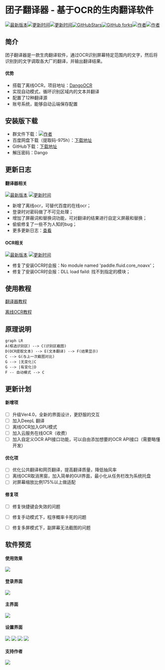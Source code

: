 # 团子翻译器 - 基于OCR的生肉翻译软件

[![最新版本](https://img.shields.io/badge/%E6%9C%80%E6%96%B0%E7%89%88%E6%9C%AC-Ver3.6.1-ff69b4)](https://github.com/PantsuDango/Dango-Translator)[![更新时间](https://img.shields.io/badge/%E6%9B%B4%E6%96%B0%E6%97%B6%E9%97%B4-2021--07--04-ff69b4)]()[![更新时间](https://img.shields.io/badge/%E6%93%8D%E4%BD%9C%E7%B3%BB%E7%BB%9F-win7--10-ff69b4)]()[![GitHubStars](https://img.shields.io/github/stars/PantsuDango/Dango-Translator)]()[![GitHub forks](https://img.shields.io/github/forks/PantsuDango/Dango-Translator)]()[![作者](https://img.shields.io/badge/QQ-%E8%83%96%E6%AC%A1%E5%9B%A2%E5%AD%90-ff69b4)](https://github.com/PantsuDango/ImageHub/blob/master/DangoTranslate/public/%E4%BD%9C%E8%80%85.png)[![作者](https://img.shields.io/badge/%E6%9C%80%E6%96%B0%E4%BA%A4%E6%B5%81%E7%BE%A4-16%E7%BE%A4-ff69b4)](https://github.com/PantsuDango/ImageHub/blob/master/DangoTranslate/public/16%E7%BE%A4.png)



## 简介

团子翻译器是一款生肉翻译软件，通过OCR识别屏幕特定范围内的文字，然后将识别到的文字调取各大厂的翻译，并输出翻译结果。

#### 优势

+ 搭载了离线OCR，项目地址：[DangoOCR](https://github.com/PantsuDango/DangoOCR) 
+ 实现自动模式，循环识别区域内的文本并翻译
+ 配置了12种翻译源
+ 账号系统，能够自动云端保存配置



## 安装版下载

- 群文件下载：[![作者](https://img.shields.io/badge/%E6%9C%80%E6%96%B0%E4%BA%A4%E6%B5%81%E7%BE%A4-16%E7%BE%A4-ff69b4)](https://github.com/PantsuDango/ImageHub/blob/master/DangoTranslate/public/16%E7%BE%A4.png)  
- 百度网盘下载（提取码-975h）：[下载地址](https://pan.baidu.com/s/1AD9JWSAKS69gOawwvMXXQw)
- GitHub下载：[下载地址](https://github.com/PantsuDango/Dango-Translator/releases/download/Ver3.6.1/DangoTranslate-Ver3.6.1.zip)
- 解压密码：Dango



## 更新日志

#### 翻译器相关 

[![最新版本](https://img.shields.io/badge/%E6%9C%80%E6%96%B0%E7%89%88%E6%9C%AC-Ver3.6-ff69b4)]()
[![更新时间](https://img.shields.io/badge/%E6%9B%B4%E6%96%B0%E6%97%B6%E9%97%B4-2021--07--04-ff69b4)]()

+ 新增了离线ocr，可替代百度的在线ocr；
+ 登录时对密码做了不可见处理；
+ 增加了屏蔽词和替换词功能，可对翻译的结果进行自定义屏蔽和替换；
+ 偷偷修复了一些不为人知的bug；
+ 更多更新日志：[查看]()

#### OCR相关

[![最新版本](https://img.shields.io/badge/%E6%9C%80%E6%96%B0%E7%89%88%E6%9C%AC-Ver1.1-ff69b4)]()
[![更新时间](https://img.shields.io/badge/%E6%9B%B4%E6%96%B0%E6%97%B6%E9%97%B4-2021--07--09-ff69b4)]()

+ 修复了安装OCR时会报：No module named 'paddle.fluid.core_noavx'；
+ 修复了安装OCR时会报：DLL load faild: 找不到指定的模块；



## 使用教程

[翻译器教程](https://github.com/PantsuDango/Dango-Translator/blob/master/docx/%E7%BF%BB%E8%AF%91%E5%99%A8%E6%95%99%E7%A8%8B.md)

[离线OCR教程]()



## 原理说明

```mermaid
graph LR
A(框选识别区) --> C(识别区截图)
D(OCR提取文本) --> E(文本翻译) --> F(结果显示)
C --> G(与上一次截图对比)
G --> |无变化|C
G --> |有变化|D
F -- 自动模式 --> C
```

## 更新计划

#### 新增项

- [ ] 升级Ver4.0，全新的界面设计，更舒服的交互
- [ ] 加入DeepL 翻译
- [ ] 离线OCR加入GPU模式
- [ ] 加入云服务在线OCR（收费）
- [ ] 加入自定义OCR API接口功能，可以自由添加想要的OCR API接口（需要略懂开发）

#### 优化项

- [ ] 优化公共翻译和网页翻译，提高翻译质量，降低抽风率
- [ ] 离线OCR取消黑窗，加入简单的GUI界面，最小化从任务栏改为系统托盘
- [ ] 对屏幕缩放比例175%以上做适配

#### 修复项

- [ ] 修复快捷键会失效的问题
- [ ] 修复手动模式下，程序概率卡死的问题
- [ ] 修复多屏模式下，副屏幕无法截图的问题



## 软件预览

#### 使用效果

![](https://github.com/PantsuDango/ImageHub/blob/master/DangoTranslate/public/%E4%BD%BF%E7%94%A8%E6%95%88%E6%9E%9C.png)

#### 登录界面

![](https://github.com/PantsuDango/ImageHub/blob/master/DangoTranslate/public/%E7%99%BB%E5%BD%95.png)

#### 主界面

![](https://github.com/PantsuDango/ImageHub/blob/master/DangoTranslate/public/%E4%B8%BB%E7%95%8C%E9%9D%A2.png)

#### 设置界面

![](https://github.com/PantsuDango/ImageHub/blob/master/DangoTranslate/public/%E8%AE%BE%E7%BD%AE1.png)
![](https://github.com/PantsuDango/ImageHub/blob/master/DangoTranslate/public/%E8%AE%BE%E7%BD%AE2.png)
![](https://github.com/PantsuDango/ImageHub/blob/master/DangoTranslate/public/%E8%AE%BE%E7%BD%AE3.png)
![](https://github.com/PantsuDango/ImageHub/blob/master/DangoTranslate/public/%E8%AE%BE%E7%BD%AE4.png)

#### 支持作者

![](https://github.com/PantsuDango/ImageHub/blob/master/DangoTranslate/public/%E6%94%AF%E6%8C%81%E4%BD%9C%E8%80%85.png)
